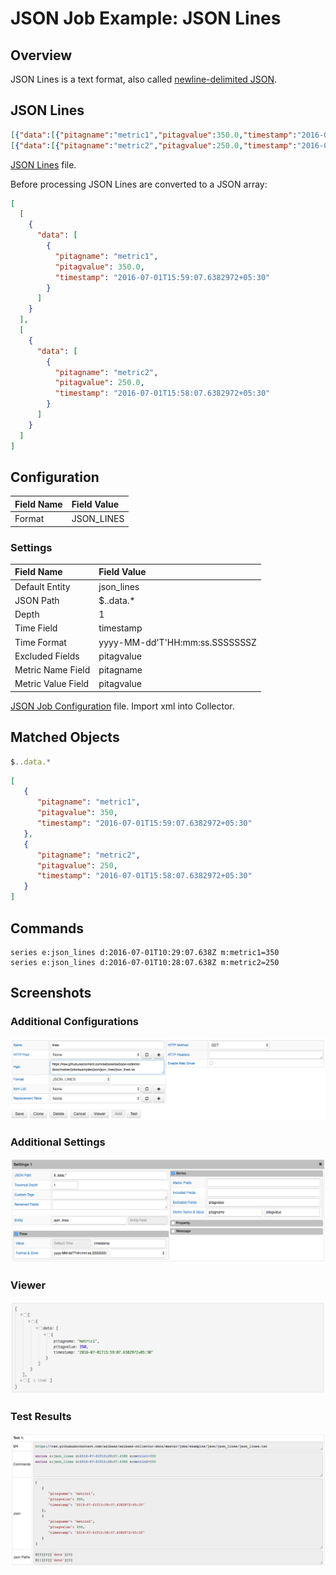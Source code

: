 # JSON Job Example: JSON Lines

## Overview

JSON Lines is a text format, also called [newline-delimited JSON](http://jsonlines.org/).

## JSON Lines

```json
[{"data":[{"pitagname":"metric1","pitagvalue":350.0,"timestamp":"2016-07-01T15:59:07.6382972+05:30"}]}]
[{"data":[{"pitagname":"metric2","pitagvalue":250.0,"timestamp":"2016-07-01T15:58:07.6382972+05:30"}]}]
```

[JSON Lines](json_lines.txt) file.

Before processing JSON Lines are converted to a JSON array:

```json
[
  [
    {
      "data": [
        {
          "pitagname": "metric1",
          "pitagvalue": 350.0,
          "timestamp": "2016-07-01T15:59:07.6382972+05:30"
        }
      ]
    }
  ],
  [
    {
      "data": [
        {
          "pitagname": "metric2",
          "pitagvalue": 250.0,
          "timestamp": "2016-07-01T15:58:07.6382972+05:30"
        }
      ]
    }
  ]
]
```

## Configuration

Field Name | Field Value
:--------- | :----------
Format     | JSON_LINES

### Settings

Field Name         | Field Value
:----------------- | :----------
Default Entity     | json_lines
JSON Path          | $..data.*
Depth              | 1
Time Field         | timestamp
Time Format        | yyyy-MM-dd'T'HH:mm:ss.SSSSSSSZ
Excluded Fields    | pitagvalue
Metric Name Field  | pitagname
Metric Value Field | pitagvalue

[JSON Job Configuration](json_job_configuration.xml) file. Import xml into Collector.

## Matched Objects

```javascript
$..data.*
```

```json
[
   {
      "pitagname": "metric1",
      "pitagvalue": 350,
      "timestamp": "2016-07-01T15:59:07.6382972+05:30"
   },
   {
      "pitagname": "metric2",
      "pitagvalue": 250,
      "timestamp": "2016-07-01T15:58:07.6382972+05:30"
   }
]
```

## Commands

```ls
series e:json_lines d:2016-07-01T10:29:07.638Z m:metric1=350
series e:json_lines d:2016-07-01T10:28:07.638Z m:metric2=250
```

## Screenshots

### Additional Configurations

![](./images/configuration.png)

### Additional Settings

![](./images/settings.png)

### Viewer

![](./images/viewer.png)

### Test Results

![](./images/test_results.png)
